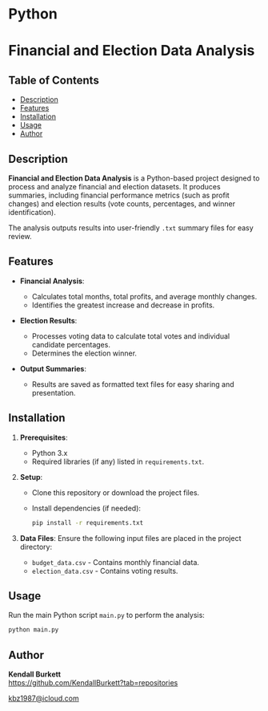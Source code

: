 # Python

# Financial and Election Data Analysis

## Table of Contents
- [Description](#description)
- [Features](#features)
- [Installation](#installation)
- [Usage](#usage)
- [Author](#author)


## Description

**Financial and Election Data Analysis** is a Python-based project designed to process and analyze financial and election datasets. It produces summaries, including financial performance metrics (such as profit changes) and election results (vote counts, percentages, and winner identification).

The analysis outputs results into user-friendly `.txt` summary files for easy review.

## Features

- **Financial Analysis**:
  - Calculates total months, total profits, and average monthly changes.
  - Identifies the greatest increase and decrease in profits.

- **Election Results**:
  - Processes voting data to calculate total votes and individual candidate percentages.
  - Determines the election winner.

- **Output Summaries**:
  - Results are saved as formatted text files for easy sharing and presentation.

## Installation

1. **Prerequisites**:
   - Python 3.x
   - Required libraries (if any) listed in `requirements.txt`.

2. **Setup**:
   - Clone this repository or download the project files.
     
   - Install dependencies (if needed):
     ```bash
     pip install -r requirements.txt
     ```

3. **Data Files**:
   Ensure the following input files are placed in the project directory:
   - `budget_data.csv` - Contains monthly financial data.
   - `election_data.csv` - Contains voting results.

## Usage

Run the main Python script `main.py` to perform the analysis:

```bash
python main.py
```

## Author

**Kendall Burkett**  
https://github.com/KendallBurkett?tab=repositories
 
kbz1987@icloud.com